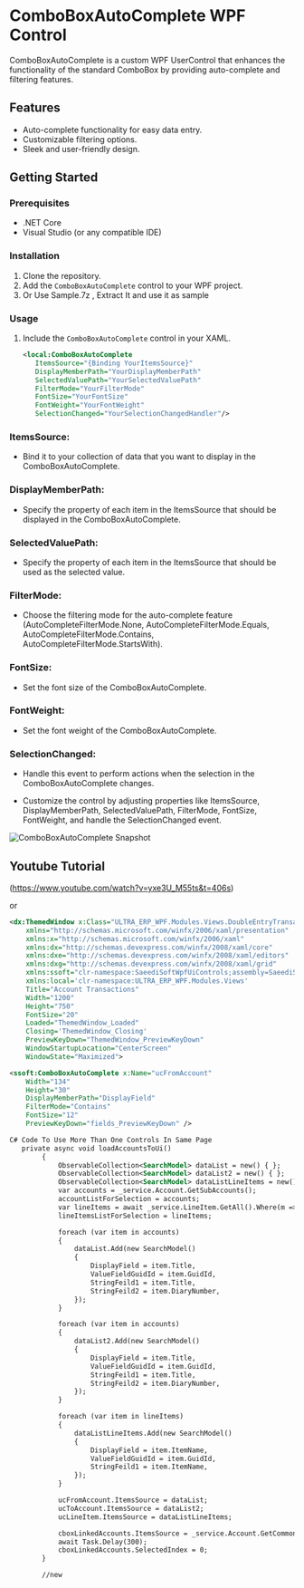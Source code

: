 # ComboBoxAutoComplete WPF Control

ComboBoxAutoComplete is a custom WPF UserControl that enhances the functionality of the standard ComboBox by providing auto-complete and filtering features.

## Features
- Auto-complete functionality for easy data entry.
- Customizable filtering options.
- Sleek and user-friendly design.

## Getting Started

### Prerequisites
- .NET Core
- Visual Studio (or any compatible IDE)

### Installation
1. Clone the repository.
2. Add the `ComboBoxAutoComplete` control to your WPF project.
3. Or Use Sample.7z , Extract It and use it as sample

### Usage
1. Include the `ComboBoxAutoComplete` control in your XAML.
   ```xml
   <local:ComboBoxAutoComplete
      ItemsSource="{Binding YourItemsSource}"
      DisplayMemberPath="YourDisplayMemberPath"
      SelectedValuePath="YourSelectedValuePath"
      FilterMode="YourFilterMode"
      FontSize="YourFontSize"
      FontWeight="YourFontWeight"
      SelectionChanged="YourSelectionChangedHandler"/>

### ItemsSource: 
- Bind it to your collection of data that you want to display in the ComboBoxAutoComplete.

### DisplayMemberPath: 
- Specify the property of each item in the ItemsSource that should be displayed in the ComboBoxAutoComplete.

### SelectedValuePath: 
- Specify the property of each item in the ItemsSource that should be used as the selected value.

### FilterMode: 
- Choose the filtering mode for the auto-complete feature (AutoCompleteFilterMode.None, AutoCompleteFilterMode.Equals, AutoCompleteFilterMode.Contains, AutoCompleteFilterMode.StartsWith).

### FontSize: 
- Set the font size of the ComboBoxAutoComplete.

### FontWeight: 
- Set the font weight of the ComboBoxAutoComplete.

### SelectionChanged: 
- Handle this event to perform actions when the selection in the ComboBoxAutoComplete changes.

- Customize the control by adjusting properties like ItemsSource, DisplayMemberPath, SelectedValuePath, FilterMode, FontSize, FontWeight, and handle the SelectionChanged event.

![ComboBoxAutoComplete Snapshot](snapshots/1.png)

## Youtube Tutorial
(https://www.youtube.com/watch?v=yxe3U_M55ts&t=406s)



or 

```xml
<dx:ThemedWindow x:Class="ULTRA_ERP_WPF.Modules.Views.DoubleEntryTransactionWindowDialog"
    xmlns="http://schemas.microsoft.com/winfx/2006/xaml/presentation"
    xmlns:x="http://schemas.microsoft.com/winfx/2006/xaml"
    xmlns:dx="http://schemas.devexpress.com/winfx/2008/xaml/core"
    xmlns:dxe="http://schemas.devexpress.com/winfx/2008/xaml/editors"
    xmlns:dxg="http://schemas.devexpress.com/winfx/2008/xaml/grid"
    xmlns:ssoft="clr-namespace:SaeediSoftWpfUiControls;assembly=SaeediSoftWpfUiControls"
    xmlns:local='clr-namespace:ULTRA_ERP_WPF.Modules.Views'
    Title="Account Transactions"
    Width="1200"
    Height="750"
    FontSize="20"
    Loaded="ThemedWindow_Loaded"
    Closing='ThemedWindow_Closing'
    PreviewKeyDown="ThemedWindow_PreviewKeyDown"
    WindowStartupLocation="CenterScreen"
    WindowState="Maximized">

<ssoft:ComboBoxAutoComplete x:Name="ucFromAccount"
	Width="134"
	Height="30"
	DisplayMemberPath="DisplayField"
	FilterMode="Contains"
	FontSize="12"
	PreviewKeyDown="fields_PreviewKeyDown" />

C# Code To Use More Than One Controls In Same Page 
   private async void loadAccountsToUi()
        {
            ObservableCollection<SearchModel> dataList = new() { };
            ObservableCollection<SearchModel> dataList2 = new() { };
            ObservableCollection<SearchModel> dataListLineItems = new() { };
            var accounts = _service.Account.GetSubAccounts();
            accountListForSelection = accounts;
            var lineItems = await _service.LineItem.GetAll().Where(m => m.IsDeleted == false).ToListAsync();
            lineItemsListForSelection = lineItems;

            foreach (var item in accounts)
            {
                dataList.Add(new SearchModel()
                {
                    DisplayField = item.Title,
                    ValueFieldGuidId = item.GuidId,
                    StringFeild1 = item.Title,
                    StringFeild2 = item.DiaryNumber,
                });
            }

            foreach (var item in accounts)
            {
                dataList2.Add(new SearchModel()
                {
                    DisplayField = item.Title,
                    ValueFieldGuidId = item.GuidId,
                    StringFeild1 = item.Title,
                    StringFeild2 = item.DiaryNumber,
                });
            }

            foreach (var item in lineItems)
            {
                dataListLineItems.Add(new SearchModel()
                {
                    DisplayField = item.ItemName,
                    ValueFieldGuidId = item.GuidId,
                    StringFeild1 = item.ItemName,
                });
            }

            ucFromAccount.ItemsSource = dataList;
            ucToAccount.ItemsSource = dataList2;
            ucLineItem.ItemsSource = dataListLineItems;

            cboxLinkedAccounts.ItemsSource = _service.Account.GetCommonCashSubAccounts();
            await Task.Delay(300);
            cboxLinkedAccounts.SelectedIndex = 0;
        }

        //new